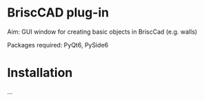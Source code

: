 # BriscCAD plug-in

Aim: GUI window for creating basic objects in BriscCad (e.g. walls)

Packages required: PyQt6, PySide6

# Installation

...
